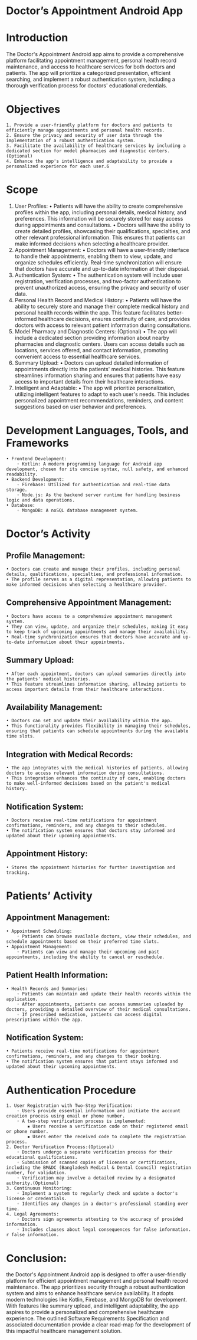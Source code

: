 # Doctor’s Appointment Android App

# Introduction
The Doctor's Appointment Android app aims to provide a comprehensive platform facilitating appointment management, personal health record maintenance, and access to healthcare services for both doctors and patients. The app will prioritize a categorized presentation, efficient searching, and implement a robust authentication system, including a thorough verification process for doctors' educational credentials.

# Objectives
    1. Provide a user-friendly platform for doctors and patients to efficiently manage appointments and personal health records.
    2. Ensure the privacy and security of user data through the implementation of a robust authentication system.
    3. Facilitate the availability of healthcare services by including a dedicated section for model pharmacies and diagnostic centers.(Optional)
    4. Enhance the app's intelligence and adaptability to provide a personalized experience for each user.6
# Scope
1. User Profiles:
    • Patients will have the ability to create comprehensive profiles within the app, including personal details, medical history, and preferences. This information will be securely stored for easy access during appointments and consultations.
    • Doctors will have the ability to create detailed profiles, showcasing their qualifications, specialties, and other relevant professional information. This ensures that patients can make informed decisions when selecting a healthcare provider.
2. Appointment Management:
    • Doctors will have a user-friendly interface to handle their appointments, enabling them to view, update, and organize schedules efficiently. Real-time synchronization will ensure that doctors have accurate and up-to-date information at their disposal.
3. Authentication System:
    • The authentication system will include user registration, verification processes, and two-factor authentication to prevent unauthorized access, ensuring the privacy and security of user data.
4. Personal Health Record and Medical History:
    • Patients will have the ability to securely store and manage their complete medical history and personal health records within the app. This feature facilitates better-informed healthcare decisions, ensures continuity of care, and provides doctors with access to relevant patient information during consultations.
5. Model Pharmacy and Diagnostic Centers: (Optional)
    • The app will include a dedicated section providing information about nearby pharmacies and diagnostic centers. Users can access details such as locations, services offered, and contact information, promoting convenient access to essential healthcare services.
6. Summary Upload:
    • Doctors can upload detailed information of appointments directly into the patients' medical histories. This feature streamlines information sharing and ensures that patients have easy access to important details from their healthcare interactions.
7. Intelligent and Adaptable:
    • The app will prioritize personalization, utilizing intelligent features to adapt to each user's needs. This includes personalized appointment recommendations, reminders, and content suggestions based on user behavior and preferences.
# Development Languages, Tools, and Frameworks
    • Frontend Development:
        ◦ Kotlin: A modern programming language for Android app development, chosen for its concise syntax, null safety, and enhanced readability.
    • Backend Development:
        ◦ Firebase: Utilized for authentication and real-time data storage.
        ◦ Node.js: As the backend server runtime for handling business logic and data operations.
    • Database:
        ◦ MongoDB: A noSQL database management system. 
# Doctor’s Activity
## Profile Management:
    • Doctors can create and manage their profiles, including personal details, qualifications, specialties, and professional information.
    • The profile serves as a digital representation, allowing patients to make informed decisions when selecting a healthcare provider.
## Comprehensive Appointment Management:
    • Doctors have access to a comprehensive appointment management system.
    • They can view, update, and organize their schedules, making it easy to keep track of upcoming appointments and manage their availability.
    • Real-time synchronization ensures that doctors have accurate and up-to-date information about their appointments. 
## Summary Upload:
    • After each appointment, doctors can upload summaries directly into the patients' medical histories.
    • This feature streamlines information sharing, allowing patients to access important details from their healthcare interactions.
## Availability Management:
    • Doctors can set and update their availability within the app.
    • This functionality provides flexibility in managing their schedules, ensuring that patients can schedule appointments during the available time slots.
## Integration with Medical Records:
    • The app integrates with the medical histories of patients, allowing doctors to access relevant information during consultations.
    • This integration enhances the continuity of care, enabling doctors to make well-informed decisions based on the patient's medical history.
## Notification System:
    • Doctors receive real-time notifications for appointment confirmations, reminders, and any changes to their schedules.
    • The notification system ensures that doctors stay informed and updated about their upcoming appointments.
## Appointment History:
    • Stores the appointment histories for further investigation and tracking.
# Patients’ Activity
## Appointment Management:
    • Appointment Scheduling:
        ◦ Patients can browse available doctors, view their schedules, and schedule appointments based on their preferred time slots.
    • Appointment Management:
        ◦ Patients can view and manage their upcoming and past appointments, including the ability to cancel or reschedule.
## Patient Health Information:
    • Health Records and Summaries:
        ◦ Patients can maintain and update their health records within the application.
        ◦ After appointments, patients can access summaries uploaded by doctors, providing a detailed overview of their medical consultations.
        ◦ If prescribed medication, patients can access digital prescriptions within the app.
## Notification System:
    • Patients receive real-time notifications for appointment confirmations, reminders, and any changes to their booking.
    • The notification system ensures that patient stays informed and updated about their upcoming appointments.
# Authentication Procedure
    1. User Registration with Two-Step Verification:
        ◦ Users provide essential information and initiate the account creation process using email or phone number.
        ◦ A two-step verification process is implemented:
            ▪ Users receive a verification code on their registered email or phone number.
            ▪ Users enter the received code to complete the registration process.
    2. Doctor Verification Process:(Optional)
        ◦ Doctors undergo a separate verification process for their educational qualifications.
        ◦ Submission of scanned copies of licenses or certifications, including the BM&DC (Bangladesh Medical & Dental Council) registration number, for validation.
        ◦ Verification may involve a detailed review by a designated authority.(Optional)
    3. Continuous Monitoring:
        ◦ Implement a system to regularly check and update a doctor's license or credentials.
        ◦ Identifies any changes in a doctor's professional standing over time.
    4. Legal Agreements:
        ◦ Doctors sign agreements attesting to the accuracy of provided information.
        ◦ Includes clauses about legal consequences for false information. r false information. 


# Conclusion: 
the Doctor's Appointment Android app is designed to offer a user-friendly platform for efficient appointment management and personal health record maintenance. The app prioritizes security through a robust authentication system and aims to enhance healthcare service availability. It adopts modern technologies like Kotlin, Firebase, and MongoDB for development. With features like summary upload, and intelligent adaptability, the app aspires to provide a personalized and comprehensive healthcare experience. The outlined Software Requirements Specification and associated documentation provide a clear road-map for the development of this impactful healthcare management solution.
